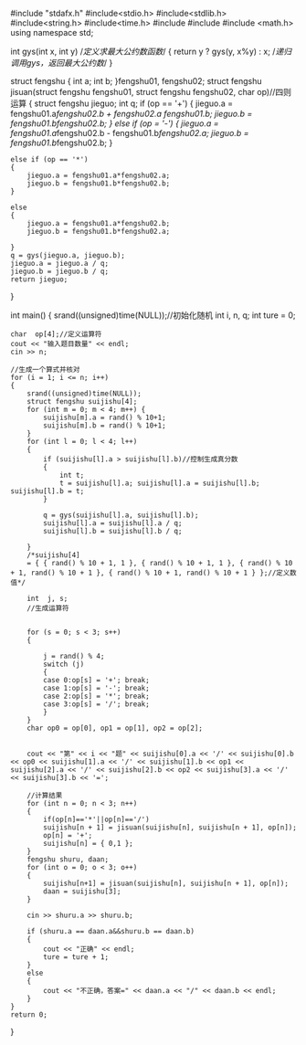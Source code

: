 #include "stdafx.h"
#include<stdio.h>
#include<stdlib.h>
#include<string.h>
#include<time.h>
#include<iostream>
#include <iomanip>
#include <math.h>
using namespace std;


int gys(int x, int y)    /*定义求最大公约数函数*/
{
	return y ? gys(y, x%y) : x;  /*递归调用gys，返回最大公约数*/
}

struct fengshu { int a; int b; }fengshu01, fengshu02;
struct fengshu jisuan(struct fengshu  fengshu01, struct fengshu fengshu02, char op)//四则运算
{
	struct fengshu jieguo;
	int q;
	if (op == '+')
	{
		jieguo.a = fengshu01.a*fengshu02.b + fengshu02.a *fengshu01.b;
		jieguo.b = fengshu01.b*fengshu02.b;
	}
	else if (op = '-')
	{
		jieguo.a = fengshu01.a*fengshu02.b - fengshu01.b*fengshu02.a;
		jieguo.b = fengshu01.b*fengshu02.b;
	}

	else if (op == '*')
	{
		jieguo.a = fengshu01.a*fengshu02.a;
		jieguo.b = fengshu01.b*fengshu02.b;
	}

	else
	{
		jieguo.a = fengshu01.a*fengshu02.b;
		jieguo.b = fengshu01.b*fengshu02.a;

	}
	q = gys(jieguo.a, jieguo.b);
	jieguo.a = jieguo.a / q;
	jieguo.b = jieguo.b / q;
	return jieguo;
}


int main()
{
	srand((unsigned)time(NULL));//初始化随机
	int i, n, q;
	int ture = 0;

	char  op[4];//定义运算符
	cout << "输入题目数量" << endl;
	cin >> n;

	//生成一个算式并核对
	for (i = 1; i <= n; i++)
	{
		srand((unsigned)time(NULL));
		struct fengshu suijishu[4];
		for (int m = 0; m < 4; m++) {
			suijishu[m].a = rand() % 10+1;
			suijishu[m].b = rand() % 10+1;
		}
		for (int l = 0; l < 4; l++)
		{
			if (suijishu[l].a > suijishu[l].b)//控制生成真分数
			{
				int t;
				t = suijishu[l].a; suijishu[l].a = suijishu[l].b; suijishu[l].b = t;
			}

			q = gys(suijishu[l].a, suijishu[l].b);
			suijishu[l].a = suijishu[l].a / q;
			suijishu[l].b = suijishu[l].b / q;

		}
		/*suijishu[4]
		= { { rand() % 10 + 1, 1 }, { rand() % 10 + 1, 1 }, { rand() % 10 + 1, rand() % 10 + 1 }, { rand() % 10 + 1, rand() % 10 + 1 } };//定义数值*/

		int  j, s;
		//生成运算符


		for (s = 0; s < 3; s++)
		{

			j = rand() % 4;
			switch (j)
			{
			case 0:op[s] = '+'; break;
			case 1:op[s] = '-'; break;
			case 2:op[s] = '*'; break;
			case 3:op[s] = '/'; break;
			}
		}
		char op0 = op[0], op1 = op[1], op2 = op[2];


		cout << "第" << i << "题" << suijishu[0].a << '/' << suijishu[0].b << op0 << suijishu[1].a << '/' << suijishu[1].b << op1 << suijishu[2].a << '/' << suijishu[2].b << op2 << suijishu[3].a << '/' << suijishu[3].b << '=';

		//计算结果
		for (int n = 0; n < 3; n++)
		{
			if(op[n]=='*'||op[n]=='/')
			suijishu[n + 1] = jisuan(suijishu[n], suijishu[n + 1], op[n]);
			op[n] = '+';
			suijishu[n] = { 0,1 };
		}
		fengshu shuru, daan;
		for (int o = 0; o < 3; o++)
		{
			suijishu[n+1] = jisuan(suijishu[n], suijishu[n + 1], op[n]);
			daan = suijishu[3];
		}
		
		cin >> shuru.a >> shuru.b;
		
		if (shuru.a == daan.a&&shuru.b == daan.b)
		{
			cout << "正确" << endl;
			ture = ture + 1;
		}
		else
		{
			cout << "不正确，答案=" << daan.a << "/" << daan.b << endl;
		}
	}
	return 0;

}
